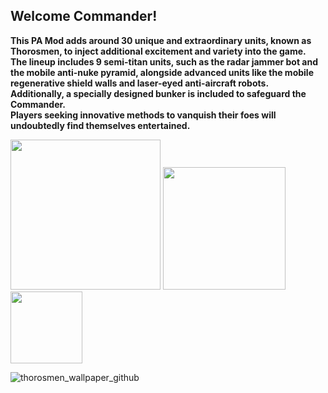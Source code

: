 ## Welcome Commander!
**This PA Mod adds around 30 unique and extraordinary units, known as Thorosmen, to inject additional excitement and variety into the game.  
The lineup includes 9 semi-titan units, such as the radar jammer bot and the mobile anti-nuke pyramid, alongside advanced units like the mobile regenerative shield walls and laser-eyed anti-aircraft robots.  
Additionally, a specially designed bunker is included to safeguard the Commander.  
Players seeking innovative methods to vanquish their foes will undoubtedly find themselves entertained.**

[<img src="https://user-images.githubusercontent.com/104906253/226180751-26cf2511-928b-4a13-8eb5-708f12db590f.png" width="240"  />]([https://github.com/ATLASLORD/Thorosmen/wiki#unitdatabase](https://atlaslord.github.io/thorosmen_wiki))
[<img src="https://user-images.githubusercontent.com/104906253/226180748-05321a0d-d047-47d6-9aef-297c665a3493.png" width="196"  />](https://github.com/ATLASLORD/Thorosmen/discussions/7)
[<img src="https://user-images.githubusercontent.com/104906253/226180752-b5d82d06-d77d-42de-94dc-63ae2acae0c3.png" width="115"  />](https://github.com/ATLASLORD/Thorosmen/archive/refs/heads/main.zip)

![thorosmen_wallpaper_github](https://github.com/ATLASLORD/Thorosmen/assets/104906253/1a134cdf-416a-4816-97b7-5d01d6aae1b3)

